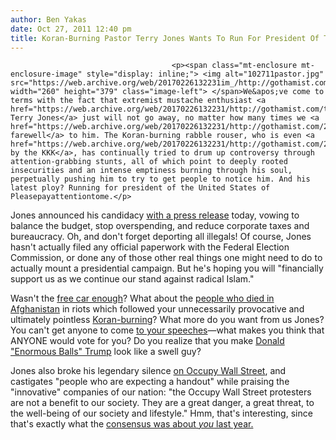 ```yaml
---
author: Ben Yakas
date: Oct 27, 2011 12:40 pm
title: Koran-Burning Pastor Terry Jones Wants To Run For President Of The United States Of Pleasepayattentiontome
---
```


	
										<p><span class="mt-enclosure mt-enclosure-image" style="display: inline;"> <img alt="102711pastor.jpg" src="https://web.archive.org/web/20170226132231im_/http://gothamist.com/attachments/byakas/102711pastor.jpg" width="260" height="379" class="image-left"> </span>We&apos;ve come to terms with the fact that extremist mustache enthusiast <a href="https://web.archive.org/web/20170226132231/http://gothamist.com/tags/terryjones">Pastor Terry Jones</a> just will not go away, no matter how many times we <a href="https://web.archive.org/web/20170226132231/http://gothamist.com/2010/09/18/pastor_jones.php">say farewell</a> to him. The Koran-burning rabble rouser, who is even <a href="https://web.archive.org/web/20170226132231/http://gothamist.com/2011/04/22/even_the_kkk_denounce_pathetic_kora.php">despised by the KKK</a>, has continually tried to drum up controversy through attention-grabbing stunts, all of which point to deeply rooted insecurities and an intense emptiness burning through his soul, perpetually pushing him to try to get people to notice him. And his latest ploy? Running for president of the United States of Pleasepayattentiontome.</p>

<p>Jones announced his candidacy <a href="https://web.archive.org/web/20170226132231/http://www.standupamericanow.org/press-release/2011/10/press-release-dr-terry-jones-for-president">with a press release</a> today, vowing to balance the budget, stop overspending, and reduce corporate taxes and bureaucracy. Oh, and don&apos;t forget deporting all illegals! Of course, Jones hasn&apos;t actually filed any official paperwork with the Federal Election Commission, or done any of those other real things one might need to do to actually mount a presidential campaign. But he&apos;s hoping you will &quot;financially support us as we continue our stand against radical Islam.&quot;</p>

<p>Wasn&apos;t the <a href="https://web.archive.org/web/20170226132231/http://gothamist.com/2010/10/22/wannabe_koran-burner_in_nj_today_to.php">free car enough</a>? What about the <a href="https://web.archive.org/web/20170226132231/http://gothamist.com/2011/04/02/pathetic_pastors_shenanigans_lead_t.php">people who died in Afghanistan</a> in riots which followed your unnecessarily provocative and ultimately pointless <a href="https://web.archive.org/web/20170226132231/http://gothamist.com/2011/03/21/terry_mustache_jones_gets_around_to.php">Koran-burning</a>? What more do you want from us Jones? You can&apos;t get anyone to come <a href="https://web.archive.org/web/20170226132231/http://www.youtube.com/watch?v=VIII0Y8WBYY">to your speeches</a>&#x2014;what makes you think that ANYONE would vote for you? Do you realize that you make <a href="https://web.archive.org/web/20170226132231/http://gothamist.com/tags/donaldtrump">Donald &quot;Enormous Balls&quot; Trump</a> look like a swell guy?</p>

<p>Jones also broke his legendary silence <a href="https://web.archive.org/web/20170226132231/http://www.standupamericanow.org/press-release/2011/10/press-release-dr-terry-jones-occupy-wall-street-protesters">on Occupy Wall Street</a>, and castigates &quot;people who are expecting a handout&quot; while praising the &quot;innovative&quot; companies of our nation: &quot;the Occupy Wall Street protesters are not a benefit to our society. They are a great danger, a great threat, to the well-being of our society and lifestyle.&quot; Hmm, that&apos;s interesting, since that&apos;s exactly what the <a href="https://web.archive.org/web/20170226132231/http://gothamist.com/2010/09/09/us_veers_dangerously_close_to_conse.php">consensus was about <em>you</em> last year.</a></p>					
										
									
				